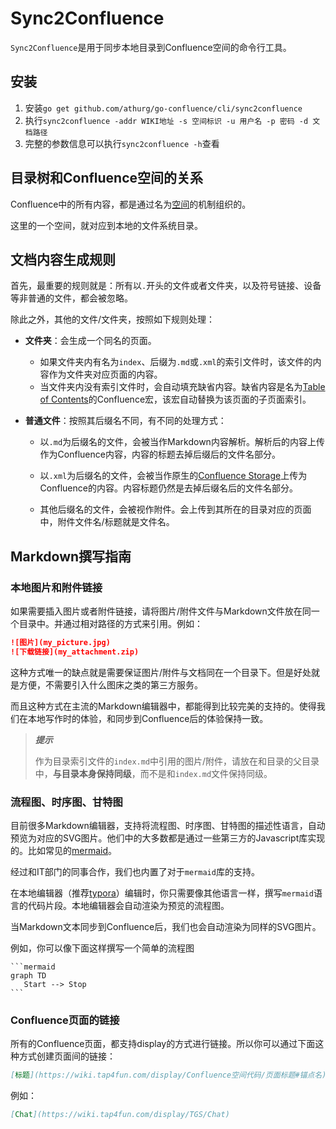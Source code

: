 
# Sync2Confluence

`Sync2Confluence`是用于同步本地目录到Confluence空间的命令行工具。

## 安装
1. 安装`go get github.com/athurg/go-confluence/cli/sync2confluence`
1. 执行`sync2confluence -addr WIKI地址 -s 空间标识 -u 用户名 -p 密码 -d 文档路径`
1. 完整的参数信息可以执行`sync2confluence -h`查看

## 目录树和Confluence空间的关系

Confluence中的所有内容，都是通过名为[空间](https://confluence.atlassian.com/conf68/spaces-947170008.html)的机制组织的。

这里的一个空间，就对应到本地的文件系统目录。

## 文档内容生成规则

首先，最重要的规则就是：所有以`.`开头的文件或者文件夹，以及符号链接、设备等非普通的文件，都会被忽略。

除此之外，其他的文件/文件夹，按照如下规则处理：

- **文件夹**：会生成一个同名的页面。
   - 如果文件夹内有名为`index`、后缀为`.md`或`.xml`的索引文件时，该文件的内容作为文件夹对应页面的内容。
   - 当文件夹内没有索引文件时，会自动填充缺省内容。缺省内容是名为[Table of Contents](https://confluence.atlassian.com/conf68/table-of-contents-macro-947170714.html)的Confluence宏，该宏自动替换为该页面的子页面索引。


- **普通文件**：按照其后缀名不同，有不同的处理方式：
  - 以`.md`为后缀名的文件，会被当作Markdown内容解析。解析后的内容上传作为Confluence内容，内容的标题去掉后缀后的文件名部分。

  - 以`.xml`为后缀名的文件，会被当作原生的[Confluence Storage](https://confluence.atlassian.com/doc/confluence-storage-format-790796544.html)上传为Confluence的内容。内容标题仍然是去掉后缀名后的文件名部分。

  - 其他后缀名的文件，会被视作附件。会上传到其所在的目录对应的页面中，附件文件名/标题就是文件名。

## Markdown撰写指南

### 本地图片和附件链接

如果需要插入图片或者附件链接，请将图片/附件文件与Markdown文件放在同一个目录中。并通过相对路径的方式来引用。例如：

```markdown
![图片](my_picture.jpg)
![下载链接](my_attachment.zip)
```

这种方式唯一的缺点就是需要保证图片/附件与文档同在一个目录下。但是好处就是方便，不需要引入什么图床之类的第三方服务。

而且这种方式在主流的Markdown编辑器中，都能得到比较完美的支持的。使得我们在本地写作时的体验，和同步到Confluence后的体验保持一致。


> ***提示***
>
> 作为目录索引文件的`index.md`中引用的图片/附件，请放在和目录的父目录中，**与目录本身保持同级**，而不是和`index.md`文件保持同级。


### 流程图、时序图、甘特图


目前很多Markdown编辑器，支持将流程图、时序图、甘特图的描述性语言，自动预览为对应的SVG图片。他们中的大多数都是通过一些第三方的Javascript库实现的。比如常见的[mermaid](https://mermaidjs.github.io/)。


经过和IT部门的同事合作，我们也内置了对于`mermaid`库的支持。


在本地编辑器（推荐[typora](https://typora.io/)）编辑时，你只需要像其他语言一样，撰写`mermaid`语言的代码片段。本地编辑器会自动渲染为预览的流程图。


当Markdown文本同步到Confluence后，我们也会自动渲染为同样的SVG图片。


例如，你可以像下面这样撰写一个简单的流程图

    ```mermaid
    graph TD
       Start --> Stop
    ```

### Confluence页面的链接

所有的Confluence页面，都支持display的方式进行链接。所以你可以通过下面这种方式创建页面间的链接：

```markdown
[标题](https://wiki.tap4fun.com/display/Confluence空间代码/页面标题#锚点名)
```

例如：

```markdown
[Chat](https://wiki.tap4fun.com/display/TGS/Chat)
```
